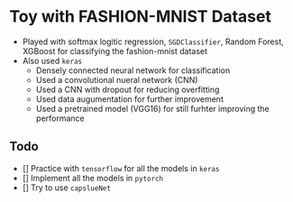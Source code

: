 # Toy with FASHION-MNIST Dataset

- Played with softmax logitic regression, `SGDClassifier`, Random Forest, XGBoost for classifying the fashion-mnist dataset
- Also used `keras` 
	-  Densely connected neural network for classification
	- Used a convolutional nueral network (CNN) 
	- Used a CNN with dropout for reducing overfitting
	- Used data augumentation for further improvement
	- Used a pretrained model (VGG16) for still furhter improving the performance

## Todo

- [] Practice with `tensorflow` for all the models in `keras`
- [] Implement all the models in `pytorch`
- [] Try to use `capslueNet`